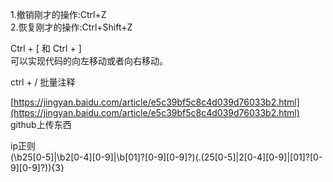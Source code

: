 
1.撤销刚才的操作:Ctrl+Z <br />2.恢复刚才的操作:Ctrl+Shift+Z

Ctrl + [ 和 Ctrl + ]<br />可以实现代码的向左移动或者向右移动。

ctrl + / 批量注释


[https://jingyan.baidu.com/article/e5c39bf5c8c4d039d76033b2.html](https://jingyan.baidu.com/article/e5c39bf5c8c4d039d76033b2.html) github上传东西

ip正则<br /> (\b25[0-5]|\b2[0-4][0-9]|\b[01]?[0-9][0-9]?)(\.(25[0-5]|2[0-4][0-9]|[01]?[0-9][0-9]?)){3}  
